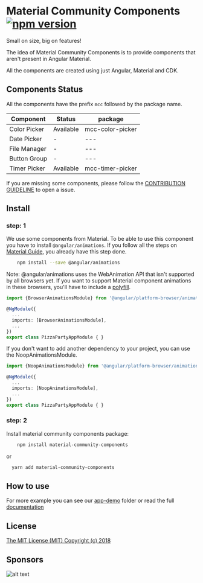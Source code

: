 # Material Community Components   <span class="badge-npmversion">[![npm version](https://badge.fury.io/js/material-community-components.svg)](https://badge.fury.io/js/material-community-components)</span>

Small on size, big on features!

The idea of Material Community Components is to provide components that aren't present in Angular Material.

All the components are created using just Angular, Material and CDK.

## Components Status

All the components have the prefix ```mcc``` followed by the package name.

| Component    | Status         | package |
| ------------ | -------------- | ---- |
| Color Picker | Available      | mcc-color-picker  |
| Date Picker  | -              | ---  |
| File Manager | -              | ---  |
| Button Group | -              | ---  |
| Timer Picker | Available      | mcc-timer-picker  |

If you are missing some components, please follow the [CONTRIBUTION GUIDELINE](https://github.com/tiaguinho/material-community-components/blob/master/CONTRIBUTING) to open a issue.

## Install

### step: 1

We use some components from Material. To be able to use this component you have to install `@angular/animations`. If you follow all the steps on [Material Guide](https://material.angular.io/guide/getting-started), you already have this step done.

```bash
    npm install --save @angular/animations
```

Note: @angular/animations uses the WebAnimation API that isn't supported by all browsers yet. If you want to support Material component animations in these browsers, you'll have to include a [polyfill](https://github.com/web-animations/web-animations-js).

```typescript
import {BrowserAnimationsModule} from '@angular/platform-browser/animations';

@NgModule({
  ...
  imports: [BrowserAnimationsModule],
  ...
})
export class PizzaPartyAppModule { }
```

If you don't want to add another dependency to your project, you can use the NoopAnimationsModule.

```typescript
import {NoopAnimationsModule} from '@angular/platform-browser/animations';

@NgModule({
  ...
  imports: [NoopAnimationsModule],
  ...
})
export class PizzaPartyAppModule { }
```

### step: 2

Install material community components package:

```bash
    npm install material-community-components
```

or

```bash
  yarn add material-community-components
```

## How to use

For more example you can see our [app-demo](https://github.com/tiaguinho/material-community-components/blob/master/src/demo-app) folder or read the full [documentation](https://github.com/tiaguinho/material-community-components/wiki)

## License

[The MIT License (MIT) Copyright (c) 2018](http://opensource.org/licenses/MIT)

## Sponsors

![alt text](https://github.com/tiaguinho/material-community-components/raw/master/images/sponsor-egoi.png 'E-goi')
